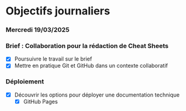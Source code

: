 # Objectifs journaliers

### Mercredi 19/03/2025

### Brief : Collaboration pour la rédaction de Cheat Sheets

- [x] Poursuivre le travail sur le brief
- [x] Mettre en pratique Git et GitHub dans un contexte collaboratif

### Déploiement

- [x] Découvrir les options pour déployer une documentation technique
  - [x] GitHub Pages
